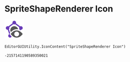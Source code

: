 # SpriteShapeRenderer Icon
![](/img/SpriteShapeRenderer%20Icon.png)

``` CSharp
EditorGUIUtility.IconContent("SpriteShapeRenderer Icon")
```
```
-2157141190589350021
```
